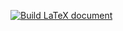[![Build LaTeX document](https://github.com/taiheioki/latex-template-en/actions/workflows/build.yml/badge.svg)](https://github.com/taiheioki/latex-template-en/actions/workflows/build.yml)
